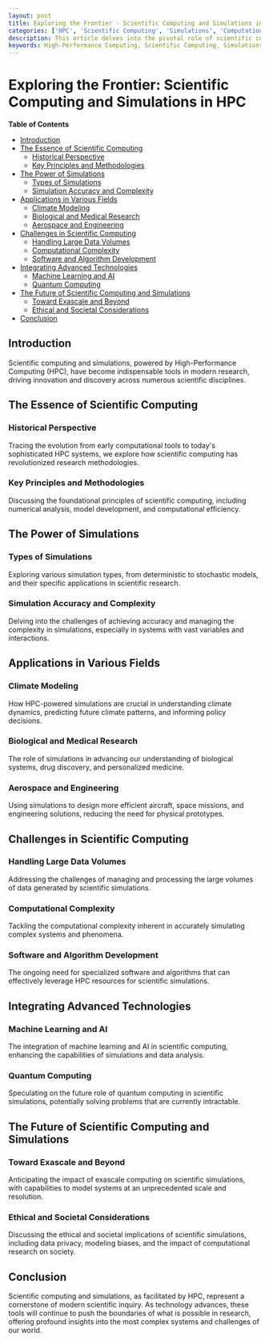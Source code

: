 ```yaml
---
layout: post
title: Exploring the Frontier - Scientific Computing and Simulations in HPC
categories: ['HPC', 'Scientific Computing', 'Simulations', 'Computational Science', 'Technology']
description: This article delves into the pivotal role of scientific computing and simulations in High-Performance Computing (HPC), highlighting their transformative impact on research, the principles driving their success, and the future of computational science.
keywords: High-Performance Computing, Scientific Computing, Simulations, Computational Models, Research and Development
---
```


# Exploring the Frontier: Scientific Computing and Simulations in HPC

**Table of Contents**

- [Introduction](#introduction)
- [The Essence of Scientific Computing](#the-essence-of-scientific-computing)
  - [Historical Perspective](#historical-perspective)
  - [Key Principles and Methodologies](#key-principles-and-methodologies)
- [The Power of Simulations](#the-power-of-simulations)
  - [Types of Simulations](#types-of-simulations)
  - [Simulation Accuracy and Complexity](#simulation-accuracy-and-complexity)
- [Applications in Various Fields](#applications-in-various-fields)
  - [Climate Modeling](#climate-modeling)
  - [Biological and Medical Research](#biological-and-medical-research)
  - [Aerospace and Engineering](#aerospace-and-engineering)
- [Challenges in Scientific Computing](#challenges-in-scientific-computing)
  - [Handling Large Data Volumes](#handling-large-data-volumes)
  - [Computational Complexity](#computational-complexity)
  - [Software and Algorithm Development](#software-and-algorithm-development)
- [Integrating Advanced Technologies](#integrating-advanced-technologies)
  - [Machine Learning and AI](#machine-learning-and-ai)
  - [Quantum Computing](#quantum-computing)
- [The Future of Scientific Computing and Simulations](#the-future-of-scientific-computing-and-simulations)
  - [Toward Exascale and Beyond](#toward-exascale-and-beyond)
  - [Ethical and Societal Considerations](#ethical-and-societal-considerations)
- [Conclusion](#conclusion)

## Introduction

Scientific computing and simulations, powered by High-Performance Computing (HPC), have become indispensable tools in modern research, driving innovation and discovery across numerous scientific disciplines.

## The Essence of Scientific Computing

### Historical Perspective

Tracing the evolution from early computational tools to today's sophisticated HPC systems, we explore how scientific computing has revolutionized research methodologies.

### Key Principles and Methodologies

Discussing the foundational principles of scientific computing, including numerical analysis, model development, and computational efficiency.

## The Power of Simulations

### Types of Simulations

Exploring various simulation types, from deterministic to stochastic models, and their specific applications in scientific research.

### Simulation Accuracy and Complexity

Delving into the challenges of achieving accuracy and managing the complexity in simulations, especially in systems with vast variables and interactions.

## Applications in Various Fields

### Climate Modeling

How HPC-powered simulations are crucial in understanding climate dynamics, predicting future climate patterns, and informing policy decisions.

### Biological and Medical Research

The role of simulations in advancing our understanding of biological systems, drug discovery, and personalized medicine.

### Aerospace and Engineering

Using simulations to design more efficient aircraft, space missions, and engineering solutions, reducing the need for physical prototypes.

## Challenges in Scientific Computing

### Handling Large Data Volumes

Addressing the challenges of managing and processing the large volumes of data generated by scientific simulations.

### Computational Complexity

Tackling the computational complexity inherent in accurately simulating complex systems and phenomena.

### Software and Algorithm Development

The ongoing need for specialized software and algorithms that can effectively leverage HPC resources for scientific simulations.

## Integrating Advanced Technologies

### Machine Learning and AI

The integration of machine learning and AI in scientific computing, enhancing the capabilities of simulations and data analysis.

### Quantum Computing

Speculating on the future role of quantum computing in scientific simulations, potentially solving problems that are currently intractable.

## The Future of Scientific Computing and Simulations

### Toward Exascale and Beyond

Anticipating the impact of exascale computing on scientific simulations, with capabilities to model systems at an unprecedented scale and resolution.

### Ethical and Societal Considerations

Discussing the ethical and societal implications of scientific simulations, including data privacy, modeling biases, and the impact of computational research on society.

## Conclusion

Scientific computing and simulations, as facilitated by HPC, represent a cornerstone of modern scientific inquiry. As technology advances, these tools will continue to push the boundaries of what is possible in research, offering profound insights into the most complex systems and challenges of our world.
